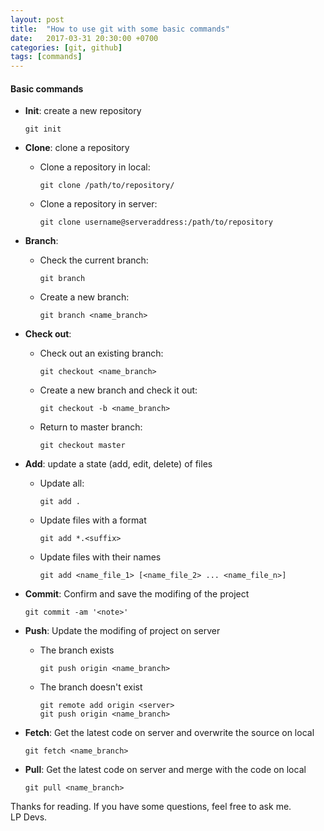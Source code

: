```yaml
---
layout: post
title:  "How to use git with some basic commands"
date:   2017-03-31 20:30:00 +0700
categories: [git, github]
tags: [commands] 
---
```


#### Basic commands
  
  * **Init**: create a new repository
    ```
    git init
    ```
  
  * **Clone**: clone a repository
    * Clone a repository in local:
      ```
      git clone /path/to/repository/
      ```

    * Clone a repository in server:
      ```
      git clone username@serveraddress:/path/to/repository
      ```

  * **Branch**: 
    * Check the current branch:
      ```
      git branch
      ```

    * Create a new branch:
      ```
      git branch <name_branch>
      ```

  * **Check out**:
    * Check out an existing branch:
      ```
      git checkout <name_branch>
      ```

    * Create a new branch and check it out:
      ```
      git checkout -b <name_branch>
      ```
  
    * Return to master branch:
      ```
      git checkout master
      ```

  * **Add**: update a state (add, edit, delete) of files
    * Update all:
      ```
      git add .

      ```

    * Update files with a format
      ```
      git add *.<suffix>
      ```

    * Update files with their names
      ```
      git add <name_file_1> [<name_file_2> ... <name_file_n>] 
      ```

  * **Commit**: Confirm and save the modifing of the project
      ```
      git commit -am '<note>'
      ```

  * **Push**: Update the modifing of project on server
    * The branch exists
      ```
      git push origin <name_branch>
      ``` 
    
    * The branch doesn't exist
      ```
      git remote add origin <server>
      git push origin <name_branch>
      ```

* **Fetch**: Get the latest code on server and overwrite the source on local
  ```
  git fetch <name_branch>
  ```

* **Pull**: Get the latest code on server and merge with the code on local
  ```
  git pull <name_branch>
  ```

Thanks for reading. If you have some questions, feel free to ask me.<br />LP Devs.
